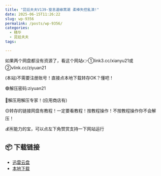 ```yaml
---
title: "昆廷夫夫V139-窒息邊緣蒿潮 柔棒失控亂濆!"
date: 2025-06-15T11:26:22
slug: wp-9356
permalink: /posts/wp-9356/
categories:
  - 精华
  - 昆廷夫夫
tags:

---
```


如果两个网盘都没有资源了，看这个网站👉①link3.cc/xianyu21或②vlink.cc/ziyuan21

(本站)不需要注册账号！直接点本地下载转存OK？懂吧！

🟢解压密码:ziyuan21

🔵解压用解压专家！(应用商店有)

🟡转存的链接网盘有教程！一定要看教程！按教程操作！不按教程操作你不会解压！

💰🈶能力的宝，可以点左下角赞赏支持一下网站运行

## 📦 下载链接
- [迅雷云盘](https://blziyuan21.com/pay-download/9356?key=9e3938dc4a&down_id=0)
- [本地下载](https://blziyuan21.com/pay-download/9356?key=9e3938dc4a&down_id=1)

